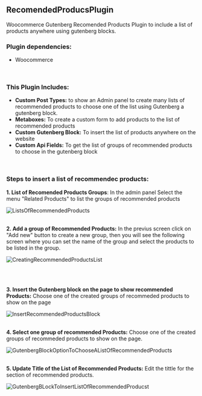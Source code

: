 ## RecomendedProducsPlugin

Woocommerce Gutenberg Recomended Products Plugin to include a list of products anywhere using gutenberg blocks.
<br/>

### Plugin dependencies:
- Woocommerce
<br/>

### This Plugin Includes:

- **Custom Post Types:** to show an Admin panel to create many lists of recommended products to choose one of the list using Gutenberg a gutenberg block.
- **Metaboxes:** To create a custom form to add products to the list of recommended products
- **Custom Gutenberg Block:** To insert the list of products anywhere on the website
- **Custom Api Fields:** To get the list of groups of recommended products to choose in the gutenberg block
<br/>

### **Steps to insert a list of recommendec products:**

**1. List of Recomended Products Groups**: In the admin panel Select the menu "Related Products" to list the groups of recommended products<br/>

![ListsOfRecommendedProducts](https://user-images.githubusercontent.com/5734353/226221713-e3a65446-014b-4c61-84ba-3e1c371d8b34.jpg)
<br/><br/>

**2. Add a group of Recommended Products:** In the previus screen click on "Add new" button to create a new group, then you will see the following screen where you can set the name of the group and  select the products to be listed in the group.<br/>

![CreatingRecommendedProductsList](https://user-images.githubusercontent.com/5734353/226221800-daef6021-3c1b-475d-b57e-f4597d83aff7.jpg)

<br/><br/>

**3. Insert the Gutenberg block on the page to show recommended Products:** Choose one of the created groups of recommeded products to show on the page<br/>

![InsertRecommendedProductsBlock](https://user-images.githubusercontent.com/5734353/226221909-c2727520-05f6-4909-b61b-7cf8921d9b7a.png)
<br/><br/>

**4. Select one group of recommended Products:** Choose one of the created groups of recommeded products to show on the page.<br/>

![GutenbergBlockOptionToChooseAListOfRecommendedProducts](https://user-images.githubusercontent.com/5734353/226221842-5fd89f30-7fca-4797-a703-e84e16e9f496.jpg)
<br/><br/>

**5. Update Title of the List of Recommended Products:** Edit the tittle for the section of recommended products.<br/>

![GutenbergBLockToInsertListOfRecommendedProducst](https://user-images.githubusercontent.com/5734353/226221973-9688a340-7138-49ac-890b-63c5dacc4d28.jpg)
